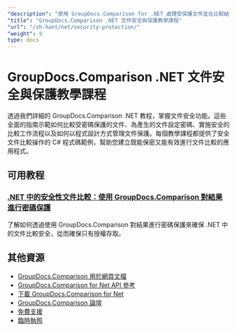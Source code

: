 ```yaml
---
"description": "使用 GroupDocs.Comparison for .NET 處理受保護文件並在比較結果中實現安全性的逐步教學。"
"title": "GroupDocs.Comparison .NET 文件安全與保護教學課程"
"url": "/zh-hant/net/security-protection/"
"weight": 9
type: docs
---
```

# GroupDocs.Comparison .NET 文件安全與保護教學課程

透過我們詳細的 GroupDocs.Comparison .NET 教程，掌握文件安全功能。這些全面的指南示範如何比較受密碼保護的文件、為產生的文件設定密碼、實施安全的比較工作流程以及如何以程式設計方式管理文件保護。每個教學課程都提供了安全文件比較操作的 C# 程式碼範例，幫助您建立既能保密又能有效進行文件比較的應用程式。

## 可用教程

### [.NET 中的安全性文件比較：使用 GroupDocs.Comparison 對結果進行密碼保護](./secure-net-document-comparisons-password-protection/)
了解如何透過使用 GroupDocs.Comparison 對結果進行密碼保護來確保 .NET 中的文件比較安全，從而確保只有授權存取。

## 其他資源

- [GroupDocs.Comparison 用於網頁文檔](https://docs.groupdocs.com/comparison/net/)
- [GroupDocs.Comparison for Net API 參考](https://reference.groupdocs.com/comparison/net/)
- [下載 GroupDocs.Comparison for Net](https://releases.groupdocs.com/comparison/net/)
- [GroupDocs.Comparison 論壇](https://forum.groupdocs.com/c/comparison)
- [免費支援](https://forum.groupdocs.com/)
- [臨時執照](https://purchase.groupdocs.com/temporary-license/)
